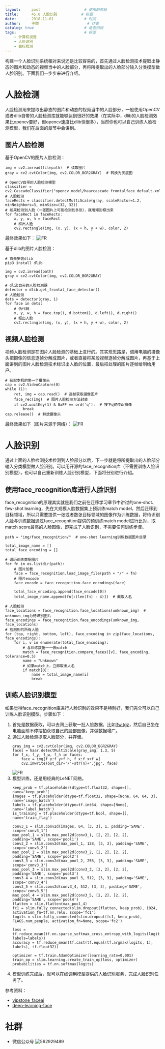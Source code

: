 ```yaml
---
layout:     post   				    # 使用的布局
title:      45.0 人脸识别			# 标题 
date:       2018-11-01 				# 时间
author:     子颢 						# 作者
catalog: true 						# 是否归档
tags:								# 标签
    - 计算机视觉
    - 人脸识别
    - 目标检测
---
```


构建一个人脸识别系统相对来说还是比较容易的，首先通过人脸检测技术提取出静态的图片和动态的视频当中的人脸部分，再将所提取出的人脸部分输入分类模型做人脸识别。下面我们一步步来进行介绍。

# 人脸检测

人脸检测用来提取出静态的图片和动态的视频当中的人脸部分，一般使用OpenCV或者dlib自带的人脸检测库就能够达到很好的效果（在实际中，dlib的人脸检测效果比opencv要好，但opencv速度比dlib快很多），当然你也可以自己训练人脸检测模型，我们在后面的章节中会讲到。

## 图片人脸检测

基于OpenCV的图片人脸检测：
```
img = cv2.imread(filepath)  # 读取图片
gray = cv2.cvtColor(img, cv2.COLOR_BGR2GRAY)  # 转换为灰度图

# OpenCV自带的人脸检测模型
classifier = cv2.CascadeClassifier("opencv_model/haarcascade_frontalface_default.xml")
# 人脸检测
faceRects = classifier.detectMultiScale(gray, scaleFactor=1.2, minNeighbors=3, minSize=(32, 32))
# 如果检测到人脸（一张图片上可能检测到多张），就用矩形框出来
for faceRect in faceRects:
    x, y, w, h = faceRect
    # 框出人脸
    cv2.rectangle(img, (x, y), (x + h, y + w), color, 2)
```
最终效果如下：
![FR](/img/FR-01.png)

基于dlib的图片人脸检测：
```
# 首先安装dlib
pip3 install dlib
```
```
img = cv2.imread(path)
gray = cv2.cvtColor(img, cv2.COLOR_BGR2GRAY)

# dlib自带的人脸检测器
detector = dlib.get_frontal_face_detector()
# 人脸检测
dets = detector(gray, 1)
for face in dets:
    # 伪代码
    x, y, w, h = face.top(), d.bottom(), d.left(), d.right()
    # 框出人脸
    cv2.rectangle(img, (x, y), (x + h, y + w), color, 2)
```

## 视频人脸检测

视频人脸检测是在图片人脸检测的基础上进行的。其实现思路是，调用电脑的摄像头把摄像的信息逐帧分解成图片，或者直接将某段视频逐帧分解成图片，再基于上面讲到的图片人脸检测技术标识出人脸的位置，最后把处理的图片逐帧绘制给用户。
```
# 获取本机的第一个摄像头
cap = cv2.VideoCapture(0)
while (1):
    ret, img = cap.read()  # 逐帧获取摄像图片
    face_rec(img)  # 图片人脸检测方法封装
    if cv2.waitKey(1) & 0xFF == ord('q'):  # 按下q键停止摄像
        break
cap.release()  # 释放摄像头
```
最终效果如下（图片来源于网络）：
![FR](/img/FR-02.gif)

# 人脸识别

通过上面的人脸检测技术检测到人脸部分以后，下一步就是将所提取出的人脸部分输入分类模型做人脸识别。可以用开源的face_recognition库（不需要训练人脸识别模型），也可以自己重新训练人脸识别模型，下面将分别进行介绍。

## 使用face_recognition库进行人脸识别

face_recognition的原理其实就是我们之前在迁移学习章节中讲过的one-shot、few-shot learning，先在大规模人脸数据集上预训练match model，然后迁移到目标领域，所以只需要提供一张或者数张目标领域的图像作为训练数据，将待识别人脸与训练数据通过face_recognition提供的预训练match model进行比对，取match score最高的人脸图像，即完成了人脸识别，不需要任何训练步骤。
```
path = "img/face_recognition/"  # one-shot learning训练数据图片目录

total_image_name = []
total_face_encoding = []

# 遍历训练数据图片
for fn in os.listdir(path):
    # 图片加载
    face = face_recognition.load_image_file(path + "/" + fn)
    # 图片encode
    face_encode = face_recognition.face_encodings(face)

    total_face_encoding.append(face_encode[0])
    total_image_name.append(fn[:(len(fn) - 4)])  # 截取人名

# 人脸检测
face_locations = face_recognition.face_locations(unknown_img)  # unknown_img为待识别图片
face_encodings = face_recognition.face_encodings(unknown_img, face_locations)
# 检测到的所有人脸
for (top, right, bottom, left), face_encoding in zip(face_locations, face_encodings):
    for i, v in enumerate(total_face_encoding):
        # 与训练数据一一做match
        match = face_recognition.compare_faces([v], face_encoding, tolerance=0.5)
        name = "Unknown"
        # 如果match上，立即取出人名
        if match[0]:
            name = total_image_name[i]
            break
```

## 训练人脸识别模型

如果觉得face_recognition库进行人脸识别的效果不是特别好，我们完全可以自己训练人脸识别模型。步骤如下：
1. 首先是数据获取，可以去网上获取一批人脸数据，比如<a href="http://vis-www.cs.umass.edu/lfw/lfw.tgz" target="_blank">lfw.tgz</a>，然后自己坐在电脑面前不停摆拍获取自己的脸部图像，并做数据增广。
2. 通过人脸检测提取人脸部分，并存储。
	```
	gray_img = cv2.cvtColor(img, cv2.COLOR_BGR2GRAY)
	faces = haar.detectMultiScale(gray_img, 1.3, 5)
	for f_x, f_y, f_w, f_h in faces:
	    face = img[f_y:f_y+f_h, f_x:f_x+f_w]
	    cv2.imwrite(out_dir+'/'+str(n)+'.jpg', face)
	```
	![FR](/img/FR-03.jpg)
3. 模型训练，还是用经典的LeNET网络。
	```
	keep_prob = tf.placeholder(dtype=tf.float32, shape=[], name='keep_prob')
	images = tf.placeholder(dtype=tf.float32, shape=[None, 64, 64, 3], name='image_batch')
	labels = tf.placeholder(dtype=tf.int64, shape=[None], name='label_batch')
	is_training = tf.placeholder(dtype=tf.bool, shape=[], name='train_flag')

	conv3_1 = slim.conv2d(images, 64, [3, 3], 1, padding='SAME', scope='conv3_1')
	max_pool_1 = slim.max_pool2d(conv3_1, [2, 2], [2, 2], padding='SAME', scope='pool1')
	conv3_2 = slim.conv2d(max_pool_1, 128, [3, 3], padding='SAME', scope='conv3_2')
	max_pool_2 = slim.max_pool2d(conv3_2, [2, 2], [2, 2], padding='SAME', scope='pool2')
	conv3_3 = slim.conv2d(max_pool_2, 256, [3, 3], padding='SAME', scope='conv3_3')
	max_pool_3 = slim.max_pool2d(conv3_3, [2, 2], [2, 2], padding='SAME', scope='pool3')
	conv3_4 = slim.conv2d(max_pool_3, 512, [3, 3], padding='SAME', scope='conv3_4')
	conv3_5 = slim.conv2d(conv3_4, 512, [3, 3], padding='SAME', scope='conv3_5')
	max_pool_4 = slim.max_pool2d(conv3_5, [2, 2], [2, 2], padding='SAME', scope='pool4')
	flatten = slim.flatten(max_pool_4)
	fc1 = slim.fully_connected(slim.dropout(flatten, keep_prob), 1024, activation_fn=tf.nn.relu, scope='fc1')
	logits = slim.fully_connected(slim.dropout(fc1, keep_prob), FLAGS.num_people, activation_fn=None, scope='fc2')

	loss = tf.reduce_mean(tf.nn.sparse_softmax_cross_entropy_with_logits(logits=logits, labels=labels))
	accuracy = tf.reduce_mean(tf.cast(tf.equal(tf.argmax(logits, 1), labels), tf.float32))

	optimizer = tf.train.AdamOptimizer(learning_rate=0.001)
	train_op = slim.learning.create_train_op(loss, optimizer)
	probabilities = tf.nn.softmax(logits)
	```
4. 模型训练完成后，就可以在线调用模型提供的人脸识别服务，完成人脸识别任务了。

参考资料：
- <a href="https://github.com/vipstone/faceai" target="_blank">vipstone_faceai</a>
- <a href="http://tumumu.cn/2017/05/02/deep-learning-face/" target="_blank">deep-learning-face</a>

# 社群

- 微信公众号
	![562929489](/img/wxgzh_ewm.png)